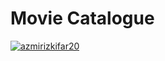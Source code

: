# Movie Catalogue
[![azmirizkifar20](https://app.circleci.com/pipelines/github/azmirizkifar20/MovieCatalogue.svg?style=svg)](https://app.circleci.com/pipelines/github/azmirizkifar20/MovieCatalogue)